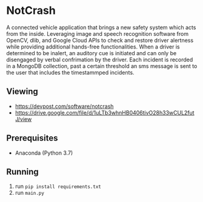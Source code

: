 # NotCrash

A connected vehicle application that brings a new safety system which acts from the inside. Leveraging image and speech recognition software from OpenCV, dlib, and Google Cloud APIs to check and restore driver alertness while providing additional hands-free functionalities. When a driver is determined to be inalert, an auditory cue is initiated and can only be disengaged by verbal confrimation by the driver. Each incident is recorded in a MongoDB collection, past a certain threshold an sms message is sent to the user that includes the timestammped incidents.


## Viewing
- https://devpost.com/software/notcrash
- https://drive.google.com/file/d/1uLTb3whnHB0406tivO28h33wCUL2futJ/view


## Prerequisites 

- Anaconda (Python 3.7)


## Running 

1. run ```pip install requirements.txt``` 
2. run ```main.py```

